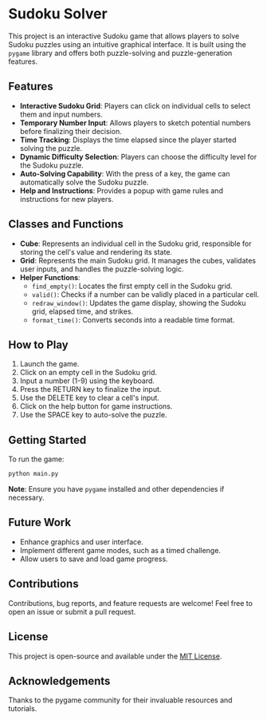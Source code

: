 # Sudoku Solver

This project is an interactive Sudoku game that allows players to solve Sudoku puzzles using an intuitive graphical interface. It is built using the `pygame` library and offers both puzzle-solving and puzzle-generation features.

## Features

- **Interactive Sudoku Grid**: Players can click on individual cells to select them and input numbers.
- **Temporary Number Input**: Allows players to sketch potential numbers before finalizing their decision.
- **Time Tracking**: Displays the time elapsed since the player started solving the puzzle.
- **Dynamic Difficulty Selection**: Players can choose the difficulty level for the Sudoku puzzle.
- **Auto-Solving Capability**: With the press of a key, the game can automatically solve the Sudoku puzzle.
- **Help and Instructions**: Provides a popup with game rules and instructions for new players.

## Classes and Functions

- **Cube**: Represents an individual cell in the Sudoku grid, responsible for storing the cell's value and rendering its state.
- **Grid**: Represents the main Sudoku grid. It manages the cubes, validates user inputs, and handles the puzzle-solving logic.
- **Helper Functions**:
  - `find_empty()`: Locates the first empty cell in the Sudoku grid.
  - `valid()`: Checks if a number can be validly placed in a particular cell.
  - `redraw_window()`: Updates the game display, showing the Sudoku grid, elapsed time, and strikes.
  - `format_time()`: Converts seconds into a readable time format.

## How to Play

1. Launch the game.
2. Click on an empty cell in the Sudoku grid.
3. Input a number (1-9) using the keyboard.
4. Press the RETURN key to finalize the input.
5. Use the DELETE key to clear a cell's input.
6. Click on the help button for game instructions.
7. Use the SPACE key to auto-solve the puzzle.

## Getting Started

To run the game:

```bash
python main.py
```

**Note**: Ensure you have `pygame` installed and other dependencies if necessary.

## Future Work

- Enhance graphics and user interface.
- Implement different game modes, such as a timed challenge.
- Allow users to save and load game progress.

## Contributions

Contributions, bug reports, and feature requests are welcome! Feel free to open an issue or submit a pull request.

## License

This project is open-source and available under the [MIT License](LICENSE).

## Acknowledgements

Thanks to the pygame community for their invaluable resources and tutorials.
